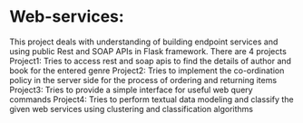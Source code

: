 # Web-services: 
This project deals with understanding of building endpoint services and using public Rest and SOAP APIs in Flask framework. There are 4 projects
Project1: Tries to access rest and soap apis to find the details of author and book for the entered genre
Project2: Tries to implement the co-ordination policy in the server side for the process of ordering and returning items
Project3: Tries to provide a simple interface for useful web query commands
Project4: Tries to perform textual data modeling and classify the given web services using clustering and classification algorithms
